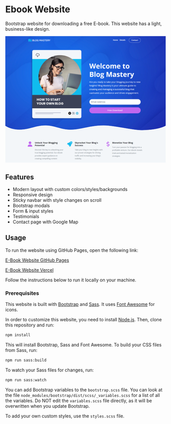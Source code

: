 # Ebook Website

Bootstrap website for downloading a free E-book. This website has a light, business-like design.

<img src="./images/screen.png"  />

## Features

- Modern layout with custom colors/styles/backgrounds
- Responsive design
- Sticky navbar with style changes on scroll
- Bootstrap modals
- Form & input styles
- Testimonials
- Contact page with Google Map

## Usage

To run the website using GitHub Pages, open the following link:

[E-Book Website GitHub Pages](https://o0danii0o.github.io/ebook-website/index.html) 

[E-Book Website Vercel](https://ebook-website-six-tan.vercel.app/)

Follow the instructions below to run it locally on your machine.

### Prerequisites

This website is built with [Bootstrap](https://getbootstrap.com/) and [Sass](https://sass-lang.com/). It uses [Font Awesome](https://fontawesome.com/) for icons.

In order to customize this website, you need to install [Node.js](https://nodejs.org/en/). Then, clone this repository and run:

```bash
npm install
```

This will install Bootstrap, Sass and Font Awesome. To build your CSS files from Sass, run:

```bash
npm run sass:build
```

To watch your Sass files for changes, run:

```bash
npm run sass:watch
```

You can add Bootstrap variables to the `bootstrap.scss` file. You can look at the file `node_modules/bootstrap/dist/scss/_variables.scss` for a list of all the variables. Do NOT edit the `variables.scss` file directly, as it will be overwritten when you update Bootstrap.

To add your own custom styles, use the `styles.scss` file.
